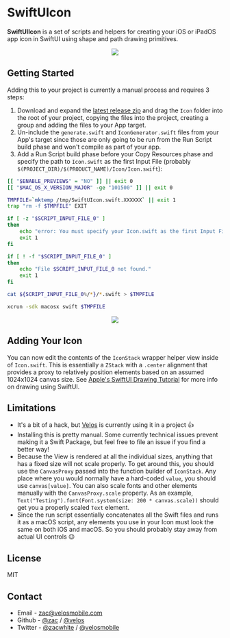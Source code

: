 # SwiftUIcon

**SwiftUIIcon** is a set of scripts and helpers for creating your iOS or iPadOS app icon in SwiftUI using shape and path drawing primitives.

<p align="center">
  <img src="images/live-preview.gif">
</p>

## Getting Started

Adding this to your project is currently a manual process and requires 3 steps:

1. Download and expand the [latest release zip](https://github.com/velos/SwiftUIcon/releases/latest) and drag the `Icon` folder into the root of your project, copying the files into the project, creating a group and adding the files to your App target.
1. Un-include the `generate.swift` and `IconGenerator.swift` files from your App's target since those are only going to be run from the Run Script build phase and won't compile as part of your app.
1. Add a Run Script build phase before your Copy Resources phase and specify the path to `Icon.swift` as the first Input File (probably `$(PROJECT_DIR)/$(PRODUCT_NAME)/Icon/Icon.swift`):

```bash
[[ "$ENABLE_PREVIEWS" = "NO" ]] || exit 0
[[ "$MAC_OS_X_VERSION_MAJOR" -ge "101500" ]] || exit 0

TMPFILE=`mktemp /tmp/SwiftUIcon.swift.XXXXXX` || exit 1
trap "rm -f $TMPFILE" EXIT

if [ -z "$SCRIPT_INPUT_FILE_0" ]
then
    echo "error: You must specify your Icon.swift as the first Input File in the Build Phase."
    exit 1
fi

if [ ! -f "$SCRIPT_INPUT_FILE_0" ]
then
    echo "File $SCRIPT_INPUT_FILE_0 not found."
    exit 1
fi

cat ${SCRIPT_INPUT_FILE_0%/*}/*.swift > $TMPFILE

xcrun -sdk macosx swift $TMPFILE
```
<p align="center">
  <img src="images/build-phase.jpg">
</p>

## Adding Your Icon

You can now edit the contents of the `IconStack` wrapper helper view inside of `Icon.swift`. This is essentially a `ZStack` with a `.center` alignment that provides a proxy to relatively position elements based on an assumed 1024x1024 canvas size. See [Apple's SwiftUI Drawing Tutorial](https://developer.apple.com/tutorials/swiftui/drawing-paths-and-shapes) for more info on drawing using SwiftUI.

## Limitations

* It's a bit of a hack, but [Velos](https://velosmobile.com/) is currently using it in a project 👍
* Installing this is pretty manual. Some currently technical issues prevent making it a Swift Package, but feel free to file an issue if you find a better way!
* Because the View is rendered at all the individual sizes, anything that has a fixed size will not scale properly. To get around this, you should use the `CanvasProxy` passed into the function builder of `IconStack`. Any place where you would normally have a hard-coded `value`, you should use `canvas[value]`. You can also scale fonts and other elements manually with the `CanvasProxy.scale` property. As an example, `Text("Testing").font(Font.system(size: 200 * canvas.scale))` should get you a properly scaled `Text` element.
* Since the run script essentially concatenates all the Swift files and runs it as a macOS script, any elements you use in your Icon must look the same on both iOS and macOS. So you should probably stay away from actual UI controls 😉

## License
MIT

## Contact
* Email - zac@velosmobile.com
* Github - [@zac](https://github.com/zac) / [@velos](https://github.com/velos)
* Twitter - [@zacwhite](https://twitter.com/zacwhite) / [@velosmobile](https://twitter.com/velosmobile)
